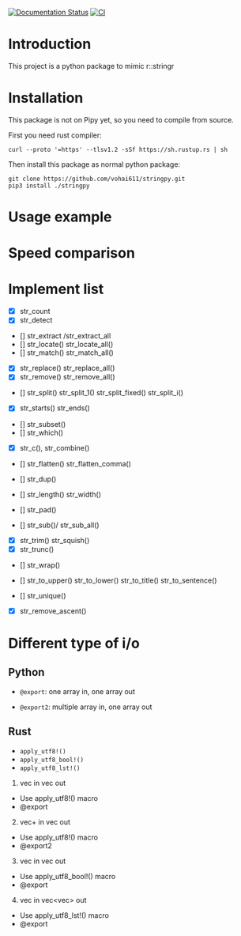 [![Documentation Status](https://readthedocs.org/projects/stringpy/badge/?version=latest)](https://stringpy.readthedocs.io/en/latest/?badge=latest)
[![CI](https://github.com/vohai611/stringpy/actions/workflows/CI.yml/badge.svg?branch=main)](https://github.com/vohai611/stringpy/actions/workflows/CI.yml)

# Introduction

This project is a python package to mimic r::stringr

# Installation

This package is not on Pipy yet, so you need to compile from source. 

First you need rust compiler:
```
curl --proto '=https' --tlsv1.2 -sSf https://sh.rustup.rs | sh
```

Then install this package as normal python package:
```
git clone https://github.com/vohai611/stringpy.git
pip3 install ./stringpy
```

# Usage example

# Speed comparison
# Implement list
- [x] str_count
- [x] str_detect
- [] str_extract /str_extract_all
- [] str_locate() str_locate_all()
- [] str_match() str_match_all()
- [x] str_replace() str_replace_all()
- [x] str_remove() str_remove_all()
- [] str_split() str_split_1() str_split_fixed() str_split_i()
- [x] str_starts() str_ends()

- [] str_subset()
- [] str_which()

- [x] str_c(), str_combine()
- [] str_flatten() str_flatten_comma()

- [] str_dup()
- [] str_length() str_width()
- [] str_pad()
- [] str_sub()/  str_sub_all()
- [x] str_trim() str_squish()
- [x] str_trunc()
- [] str_wrap()

- [] str_to_upper() str_to_lower() str_to_title() str_to_sentence()
- [] str_unique()
- [x] str_remove_ascent()

# Different type of i/o

## Python
- `@export`: one array in, one array out

- `@export2`: multiple array in, one array out

## Rust
- `apply_utf8!()`   
- `apply_utf8_bool!()`
- `apply_utf8_lst!()`

1. vec<str> in vec<str> out
- Use apply_utf8!() macro
- @export

2. vec<str>+ in vec<str> out
- Use apply_utf8!() macro
- @export2

3. vec<str> in vec<bool> out
- Use apply_utf8_bool!() macro
- @export

4. vec<str> in vec<vec<str>> out
- Use apply_utf8_lst!() macro
- @export
